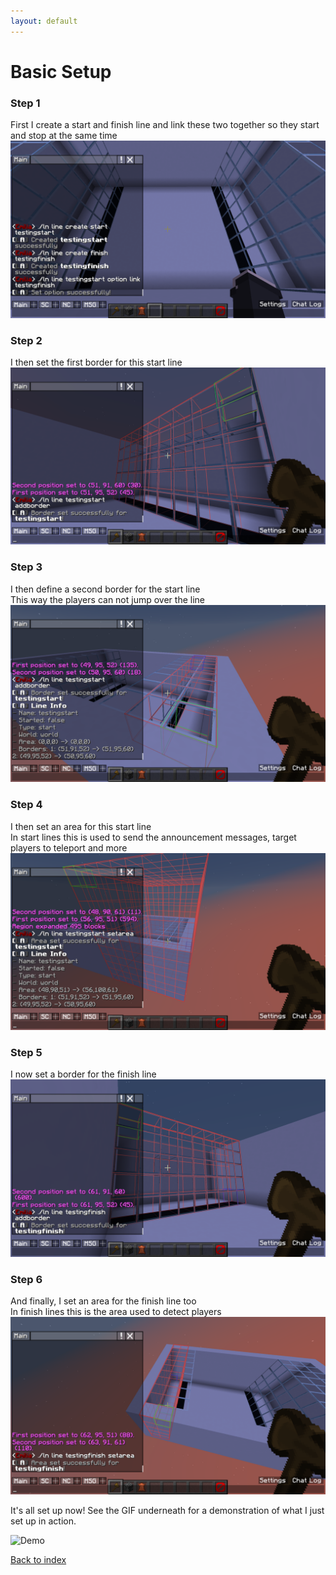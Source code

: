 ```yaml
---
layout: default
---
```


# Basic Setup

### Step 1  
First I create a start and finish line and link these two together so they start and stop at the same time  
![Demo1](assets/basic-setup1.png)  

### Step 2
I then set the first border for this start line  
![Demo2](assets/basic-setup2.png)  

### Step 3
I then define a second border for the start line  
This way the players can not jump over the line  
![Demo3](assets/basic-setup3.png)  

### Step 4
I then set an area for this start line  
In start lines this is used to send the announcement messages, target players to teleport and more  
![Demo4](assets/basic-setup4.png)  

### Step 5
I now set a border for the finish line  
![Demo5](assets/basic-setup5.png)  

### Step 6
And finally, I set an area for the finish line too  
In finish lines this is the area used to detect players  
![Demo6](assets/basic-setup6.png)  

It's all set up now! See the GIF underneath for a demonstration of what I just set up in action.  

![Demo](assets/basic-setup7.gif)  

[Back to index](../index.html)  
